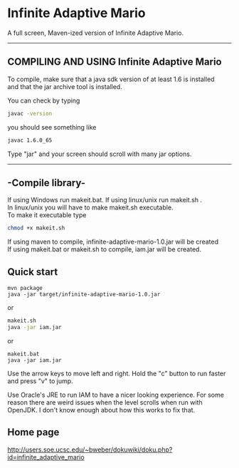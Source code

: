 # Infinite Adaptive Mario

A full screen, Maven-ized version of Infinite Adaptive Mario.

-----------------------------------------------
**COMPILING AND USING Infinite Adaptive Mario**
-----------------------------------------------

To compile, make sure that a java sdk version of at least 1.6 is installed<br>
and that the jar archive tool is installed.<br>

You can check by typing<br> 
```bash
javac -version
```
you should see something like<br>

```bash
javac 1.6.0_65
```

Type "jar" and your screen should scroll with many jar options.<br>


-----------------
-Compile library-
-----------------

If using Windows run makeit.bat. If using linux/unix run makeit.sh .<br>
In linux/unix you will have to make makeit.sh executable.<br>
To make it executable type<br>
```bash
chmod +x makeit.sh
```
If using maven to compile, infinite-adaptive-mario-1.0.jar will be created<br>
If using makeit.bat or makeit.sh to compile, iam.jar will be created.<br>

## Quick start
```
mvn package
java -jar target/infinite-adaptive-mario-1.0.jar
```	
or
	
```bash
makeit.sh
java -jar iam.jar
```

or

```batch
makeit.bat
java -jar iam.jar
```

Use the arrow keys to move left and right. Hold the "c" button to run faster and press "v" to jump.


Use Oracle's JRE to run IAM to have a nicer looking experience. For some reason there are weird issues
when the level scrolls when run with OpenJDK. I don't know enough about how this works to fix that.


## Home page

http://users.soe.ucsc.edu/~bweber/dokuwiki/doku.php?id=infinite_adaptive_mario
